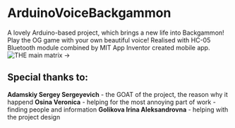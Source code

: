 # ArduinoVoiceBackgammon
 A lovely Arduino-based project, which brings a new life into Backgammon! Play the OG game with your own beautiful voice!
Realised with HC-05 Bluetooth module combined by MIT App Inventor created mobile app.
![THE main matrix ->](https://github.com/ver1nnn/ArduinoVoiceBackgammon/assets/152369479/28e75084-b51c-4503-90f0-6c250d318231)
## Special thanks to:
**Adamskiy Sergey Sergeyevich** - the GOAT of the project, the reason why it happend
**Osina Veronica** - helping for the most annoying part of work - finding people and information
**Golikova Irina Aleksandrovna** - helping with the project design
##

